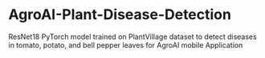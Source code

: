 # AgroAI-Plant-Disease-Detection
ResNet18 PyTorch model trained on PlantVillage dataset to detect diseases in tomato, potato, and bell pepper leaves for AgroAI mobile Application
